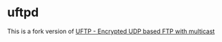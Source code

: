 # uftpd

This is a fork version of [UFTP - Encrypted UDP based FTP with multicast](http://uftp-multicast.sourceforge.net/)
